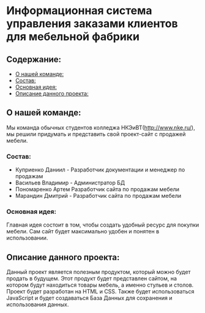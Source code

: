 # Информационная система управления заказами клиентов для мебельной фабрики

## Содержание:
- [О нашей команде:](#o-nas)
- [Состав:](#sostav)
- [Основная идея:](#idea)
- [Описание данного проекта:](#info)

## О нашей команде:

Мы команда обычных студентов колледжа НКЭиВТ(http://www.nke.ru/), мы решили придумать и представить свой проект-сайт с продажей мебели.

### Состав:

- Куприенко Даниил - Разработчик документации и менеджер по продажам
- Васильев Владимир - Администратор БД
- Пономаренко Артем  Разработчик сайта по продажам мебели
- Марандин Дмитрий - Разработчик сайта по продажам мебели

### Основная идея:
Главная идея состоит в том, чтобы создать удобный ресурс для покупки мебели. Сам сайт будет максимально удобен и понятен в использовании.

## Описание данного проекта:

  Данный проект является полезным продуктом, который можно будет продать в будущем. Этот продукт будет представлен сайтом, на котором будут находиться товары мебель, а именно стульев и столов.
  Проект будет разработан на HTML и CSS. Также будет использоваться JavaScript и будет создаваться База Данных для сохранения и использования данных.
